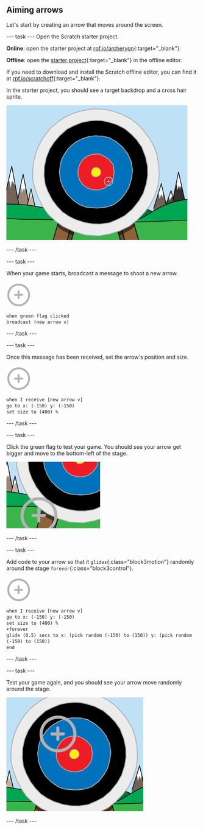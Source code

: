 ## Aiming arrows

Let's start by creating an arrow that moves around the screen.

--- task ---
Open the Scratch starter project.

**Online**: open the starter project at [rpf.io/archeryon](http://rpf.io/archeryon){:target="_blank"}.

**Offline**: open the [starter project](http://rpf.io/p/en/archery-go){:target="_blank"} in the offline editor.

If you need to download and install the Scratch offline editor, you can find it at [rpf.io/scratchoff](http://rpf.io/scratchoff){:target="_blank"}.

In the starter project, you should see a target backdrop and a cross hair sprite.

![starter projects](images/archery-starter.png)

--- /task ---

--- task ---

When your game starts, broadcast a message to shoot a new arrow.

![target sprite](images/target-sprite.png)

```blocks3
when green flag clicked
broadcast (new arrow v)
```

--- /task ---

--- task ---

Once this message has been received, set the arrow's position and size.

![target sprite](images/target-sprite.png)

```blocks3
when I receive [new arrow v]
go to x: (-150) y: (-150)
set size to (400) %
```
--- /task ---

--- task ---

Click the green flag to test your game. You should see your arrow get bigger and move to the bottom-left of the stage.

![larger target sprite in bottom left of stage](images/archery-start-test.png)

--- /task ---

--- task ---

Add code to your arrow so that it `glides`{:class="block3motion"} randomly around the stage `forever`{:class="block3control"}.

![target sprite](images/target-sprite.png)

```blocks3
when I receive [new arrow v]
go to x: (-150) y: (-150)
set size to (400) %
+forever
glide (0.5) secs to x: (pick random (-150) to (150)) y: (pick random (-150) to (150))
end
```

--- /task ---

--- task ---

Test your game again, and you should see your arrow move randomly around the stage.

![target in a different position](images/archery-glide-test.png)

--- /task ---
